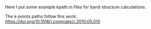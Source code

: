 Here I put some example kpath.in files for band structure calculations.

The k-points paths follow this work:
<https://doi.org/10.1016/j.commatsci.2010.05.010>
